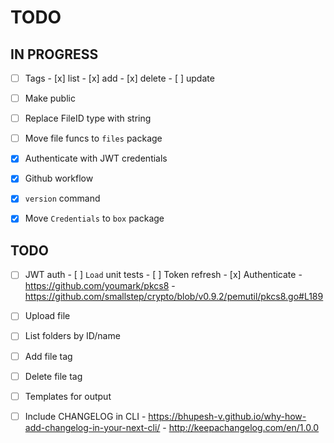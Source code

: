 # TODO

## IN PROGRESS

- [ ] Tags
      - [x] list
      - [x] add
      - [x] delete
      - [ ] update

- [ ] Make public
- [ ] Replace FileID type with string
- [ ] Move file funcs to `files` package

- [x] Authenticate with JWT credentials
- [x] Github workflow
- [x] `version` command
- [x] Move `Credentials` to `box` package

## TODO
- [ ] JWT auth
      - [ ] `Load` unit tests
      - [ ] Token refresh
      - [x] Authenticate
            - https://github.com/youmark/pkcs8
            - https://github.com/smallstep/crypto/blob/v0.9.2/pemutil/pkcs8.go#L189

- [ ] Upload file
- [ ] List folders by ID/name
- [ ] Add file tag
- [ ] Delete file tag
- [ ] Templates for output

- [ ] Include CHANGELOG in CLI
      - https://bhupesh-v.github.io/why-how-add-changelog-in-your-next-cli/
      - http://keepachangelog.com/en/1.0.0
